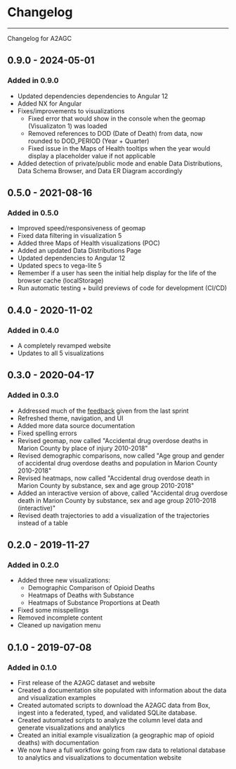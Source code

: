 # Changelog
-----------

Changelog for A2AGC

## 0.9.0 - 2024-05-01

### Added in 0.9.0

- Updated dependencies dependencies to Angular 12
- Added NX for Angular
- Fixes/improvements to visualizations
    - Fixed error that would show in the console when the geomap (Visualizaton 1) was loaded
    - Removed references to DOD (Date of Death) from data, now rounded to DOD_PERIOD (Year + Quarter)
    - Fixed issue in the Maps of Health tooltips when the year would display a placeholder value if not applicable
- Added detection of private/public mode and enable Data Distributions, Data Schema Browser, and Data ER Diagram accordingly

## 0.5.0 - 2021-08-16

### Added in 0.5.0

- Improved speed/responsiveness of geomap
- Fixed data filtering in visualization 5
- Added three Maps of Health visualizations (POC)
- Added an updated Data Distributions Page
- Updated dependencies to Angular 12
- Updated specs to vega-lite 5
- Remember if a user has seen the initial help display for the life of the browser cache (localStorage)
- Run automatic testing + build previews of code for development (CI/CD)

## 0.4.0 - 2020-11-02

### Added in 0.4.0

- A completely revamped website
- Updates to all 5 visualizations

## 0.3.0 - 2020-04-17

### Added in 0.3.0

- Addressed much of the [feedback](https://docs.google.com/document/d/1Ed2xnKydlTSF_61jsuKElFiynM3ZIb6UkQxHU8C5saA/edit#) given from the last sprint
- Refreshed theme, navigation, and UI
- Added more data source documentation
- Fixed spelling errors
- Revised geomap, now called "Accidental drug overdose deaths in Marion County by place of injury 2010-2018"
- Revised demographic comparisons, now called "Age group and gender of accidental drug overdose deaths and population in Marion County 2010-2018"
- Revised heatmaps, now called "Accidental drug overdose death in Marion County by substance, sex and age group 2010-2018"
- Added an interactive version of above, called "Accidental drug overdose death in Marion County by substance, sex and age group 2010-2018 (interactive)"
- Revised death trajectories to add a visualization of the trajectories instead of a table

## 0.2.0 - 2019-11-27

### Added in 0.2.0

- Added three new visualizations:
    - Demographic Comparison of Opioid Deaths
    - Heatmaps of Deaths with Substance
    - Heatmaps of Substance Proportions at Death
- Fixed some misspellings
- Removed incomplete content
- Cleaned up navigation menu

## 0.1.0 - 2019-07-08

### Added in 0.1.0

- First release of the A2AGC dataset and website
- Created a documentation site populated with information about the data and visualization examples
- Created automated scripts to download the A2AGC data from Box, ingest into a federated, typed, and validated SQLite database.
- Created automated scripts to analyze the column level data and generate visualizations and analytics
- Created an initial example visualization (a geographic map of opioid deaths) with documentation
- We now have a full workflow going from raw data to relational database to analytics and visualizations to documentation website
